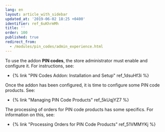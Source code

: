 ```yaml
---
lang: en
layout: article_with_sidebar
updated_at: '2019-06-02 18:25 +0400'
identifier: ref_6uKhrmMh
title: ''
order: 100
published: true
redirect_from:
  - /modules/pin_codes/admin_experience.html
---
```

To use the addon **PIN codes**, the store administrator must enable and configure it. For instructions, see:
   * {% link "PIN Codes Addon: Installation and Setup" ref_1dsuHf3i %}
   
Once the addon has been configured, it is time to configure some PIN code products. See:   
   * {% link "Managing PIN Code Products" ref_5kUqjYZ7 %}

The processing of orders for PIN code products has some specifics. For information on this, see: 
   * {% link "Processing Orders for PIN Code Products" ref_51VMMYKj %}
